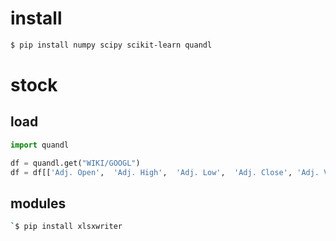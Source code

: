 # install

```bash
$ pip install numpy scipy scikit-learn quandl
```

# stock

## load

```python
import quandl

df = quandl.get("WIKI/GOOGL")
df = df[['Adj. Open',  'Adj. High',  'Adj. Low',  'Adj. Close', 'Adj. Volume']]
```
## modules

```bash
`$ pip install xlsxwriter
```

